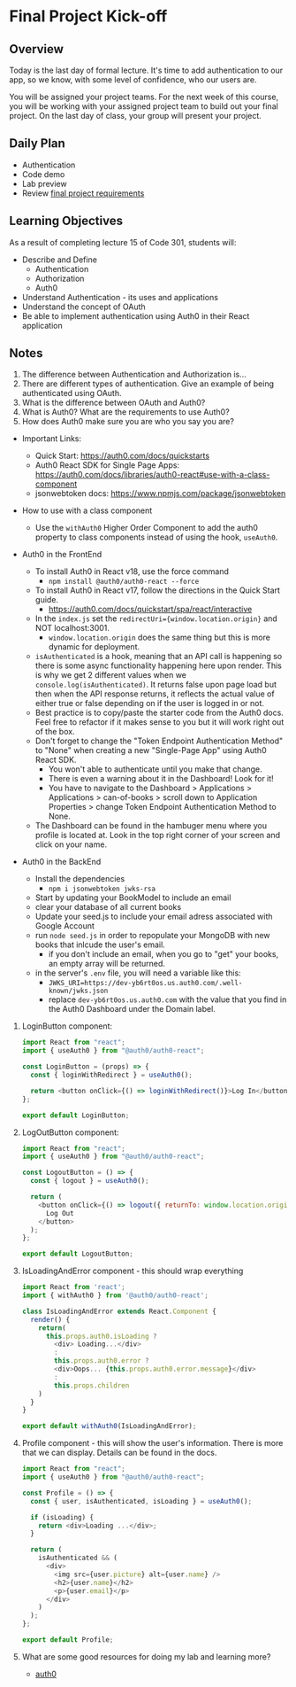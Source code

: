 # Final Project Kick-off

## Overview

Today is the last day of formal lecture. It's time to add authentication to our app, so we know, with some level of confidence, who our users are.

You will be assigned your project teams. For the next week of this course, you will be working with your assigned project team to build out your final project. On the last day of class, your group will present your project.

## Daily Plan

- Authentication
- Code demo
- Lab preview
- Review [final project requirements](./project-guidelines.md)

## Learning Objectives

As a result of completing lecture 15 of Code 301, students will:

- Describe and Define
  - Authentication
  - Authorization
  - Auth0
- Understand Authentication - its uses and applications
- Understand the concept of OAuth
- Be able to implement authentication using Auth0 in their React application

## Notes

1. The difference between Authentication and Authorization is...
1. There are different types of authentication. Give an example of being authenticated using OAuth.
1. What is the difference between OAuth and Auth0?
1. What is Auth0? What are the requirements to use Auth0?
1. How does Auth0 make sure you are who you say you are?

- Important Links:
  - Quick Start: <https://auth0.com/docs/quickstarts>
  - Auth0 React SDK for Single Page Apps: <https://auth0.com/docs/libraries/auth0-react#use-with-a-class-component>
  - jsonwebtoken docs: <https://www.npmjs.com/package/jsonwebtoken>

- How to use with a class component
  - Use the `withAuth0` Higher Order Component to add the auth0 property to class components instead of using the hook, `useAuth0`.

- Auth0 in the FrontEnd
  - To install Auth0 in React v18, use the force command
    - `npm install @auth0/auth0-react --force`
  - To install Auth0 in React v17, follow the directions in the Quick Start guide.
    - <https://auth0.com/docs/quickstart/spa/react/interactive>
  - In the `index.js` set the `redirectUri={window.location.origin}` and NOT localhost:3001.
    - `window.location.origin` does the same thing but this is more dynamic for deployment.
  - `isAuthenticated` is a hook, meaning that an API call is happening so there is some async functionality happening here upon render. This is why we get 2 different values when we `console.log(isAuthenticated)`. It returns false upon page load but then when the API response returns, it reflects the actual value of either true or false depending on if the user is logged in or not.
  - Best practice is to copy/paste the starter code from the Auth0 docs. Feel free to refactor if it makes sense to you but it will work right out of the box.
  - Don't forget to change the "Token Endpoint Authentication Method" to "None" when creating a new "Single-Page App" using Auth0 React SDK.
    - You won't able to authenticate until you make that change.
    - There is even a warning about it in the Dashboard! Look for it!
    - You have to navigate to the Dashboard > Applications > Applications > can-of-books > scroll down to Application Properties > change Token Endpoint Authentication Method to None.
  - The Dashboard can be found in the hambuger menu where you profile is located at. Look in the top right corner of your screen and click on your name.

- Auth0 in the BackEnd
  - Install the dependencies
    - `npm i jsonwebtoken jwks-rsa`
  - Start by updating your BookModel to include an email
  - clear your database of all current books
  - Update your seed.js to include your email adress associated with Google Account
  - run `node seed.js` in order to repopulate your MongoDB with new books that inlcude the user's email.
    - if you don't include an email, when you go to "get" your books, an empty array will be returned.
  - in the server's `.env` file, you will need a variable like this:
    - `JWKS_URI=https://dev-yb6rt0os.us.auth0.com/.well-known/jwks.json`
    - replace `dev-yb6rt0os.us.auth0.com` with the value that you find in the Auth0 Dashboard under the Domain label.

1. LoginButton component:

   ```javaScript
   import React from "react";
   import { useAuth0 } from "@auth0/auth0-react";

   const LoginButton = (props) => {
     const { loginWithRedirect } = useAuth0();

     return <button onClick={() => loginWithRedirect()}>Log In</button>;
   };

   export default LoginButton;
   ```

1. LogOutButton component:

   ```javaScript
   import React from "react";
   import { useAuth0 } from "@auth0/auth0-react";

   const LogoutButton = () => {
     const { logout } = useAuth0();

     return (
       <button onClick={() => logout({ returnTo: window.location.origin })}>
         Log Out
       </button>
     );
   };

   export default LogoutButton;
   ```

1. IsLoadingAndError component - this should wrap everything

   ```javaScript
   import React from 'react';
   import { withAuth0 } from '@auth0/auth0-react';

   class IsLoadingAndError extends React.Component {
     render() {
       return(
         this.props.auth0.isLoading ?
           <div> Loading...</div>
           :
           this.props.auth0.error ?
           <div>Oops... {this.props.auth0.error.message}</div>
           :
           this.props.children
       )
     }
   }

   export default withAuth0(IsLoadingAndError);
   ```

1. Profile component - this will show the user's information. There is more that we can display. Details can be found in the docs.

   ```javaScript
   import React from "react";
   import { useAuth0 } from "@auth0/auth0-react";

   const Profile = () => {
     const { user, isAuthenticated, isLoading } = useAuth0();

     if (isLoading) {
       return <div>Loading ...</div>;
     }

     return (
       isAuthenticated && (
         <div>
           <img src={user.picture} alt={user.name} />
           <h2>{user.name}</h2>
           <p>{user.email}</p>
         </div>
       )
     );
   };

   export default Profile;

   ```

1. What are some good resources for doing my lab and learning more?

   - [auth0](https://auth0.com/docs/libraries/auth0-react)
